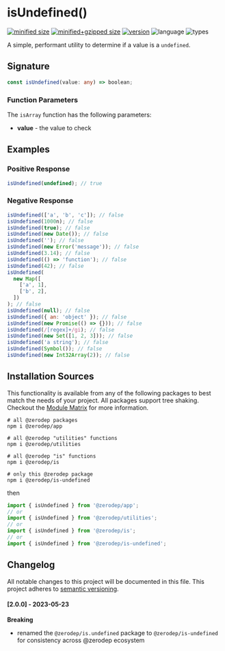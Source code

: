 # isUndefined()

[![minified size](https://img.shields.io/bundlephobia/min/@zerodep/is-array?style=flat-square&color=blue)](https://bundlephobia.com/package/@zerodep/is-array)
[![minified+gzipped size](https://img.shields.io/bundlephobia/minzip/@zerodep/is-array?style=flat-square&color=blue)](https://bundlephobia.com/package/@zerodep/is-array)
[![version](https://img.shields.io/npm/v/@zerodep/is-array?style=flat-square&color=blue)](https://www.npmjs.com/package/@zerodep/is-array)
![language](https://img.shields.io/badge/typescript-100%25-blue?style=flat-square)
![types](https://img.shields.io/badge/types-included-blue?style=flat-square)

A simple, performant utility to determine if a value is a `undefined`.

## Signature

```typescript
const isUndefined(value: any) => boolean;
```

### Function Parameters

The `isArray` function has the following parameters:

- **value** - the value to check

## Examples

### Positive Response

```javascript
isUndefined(undefined); // true
```

### Negative Response

```javascript
isUndefined(['a', 'b', 'c']); // false
isUndefined(1000n); // false
isUndefined(true); // false
isUndefined(new Date()); // false
isUndefined(''); // false
isUndefined(new Error('message')); // false
isUndefined(3.14); // false
isUndefined(() => 'function'); // false
isUndefined(42); // false
isUndefined(
  new Map([
    ['a', 1],
    ['b', 2],
  ])
); // false
isUndefined(null); // false
isUndefined({ an: 'object' }); // false
isUndefined(new Promise(() => {})); // false
isUndefined(/[regex]+/gi); // false
isUndefined(new Set([1, 2, 3])); // false
isUndefined('a string'); // false
isUndefined(Symbol()); // false
isUndefined(new Int32Array(2)); // false
```

## Installation Sources

This functionality is available from any of the following packages to best match the needs of your project. All packages support tree shaking. Checkout the [Module Matrix](/) for more information.

```shell
# all @zerodep packages
npm i @zerodep/app

# all @zerodep "utilities" functions
npm i @zerodep/utilities

# all @zerodep "is" functions
npm i @zerodep/is

# only this @zerodep package
npm i @zerodep/is-undefined
```

then

```javascript
import { isUndefined } from '@zerodep/app';
// or
import { isUndefined } from '@zerodep/utilities';
// or
import { isUndefined } from '@zerodep/is';
// or
import { isUndefined } from '@zerodep/is-undefined';
```

## Changelog

All notable changes to this project will be documented in this file. This project adheres to [semantic versioning](https://semver.org/spec/v2.0.0.html).

#### [2.0.0] - 2023-05-23

**Breaking**

- renamed the `@zerodep/is.undefined` package to `@zerodep/is-undefined` for consistency across @zerodep ecosystem

